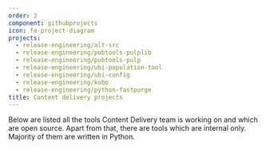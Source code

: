 ```yaml
---
order: 3
component: githubprojects
icon: fa-project-diagram
projects:
  - release-engineering/alt-src
  - release-engineering/pubtools-pulplib
  - release-engineering/pubtools-pulp
  - release-engineering/ubi-population-tool
  - release-engineering/ubi-config
  - release-engineering/kobo
  - release-engineering/python-fastpurge
title: Content delivery projects
---
```


Below are listed all the tools Content Delivery team is working on and which are open source. Apart from that, there are tools which are internal only. Majority of them are written in Python.

